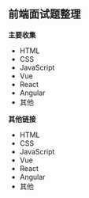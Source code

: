 ## 前端面试题整理

**主要收集**

- HTML
- CSS
- JavaScript
- Vue
- React
- Angular
- 其他

**其他链接**

- HTML
- CSS
- JavaScript
- Vue
- React
- Angular
- 其他
